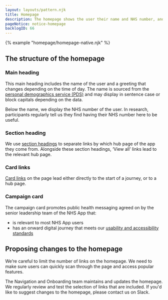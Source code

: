 ```yaml
---
layout: layouts/pattern.njk
title: Homepage
description: The homepage shows the user their name and NHS number, and gives links to the most popular parts of the NHS App. We work this out using Adobe Analytics and user feedback. The homepage is also used to promote important health campaigns. 
pageNotice: notice-homepage
backlogID: 66
---
```


{% example "homepage/homepage-native.njk" %}

## The structure of the homepage

### Main heading

This main heading includes the name of the user and a greeting that changes depending on the time of day. The name is sourced from the [personal demographics service (PDS)](https://digital.nhs.uk/services/personal-demographics-service) and may display in sentence case or block capitals depending on the data.

Below the name, we display the NHS number of the user. In research, participants regularly tell us they find having their NHS number here to be useful.

### Section heading

We use [section headings](/components/section-heading/) to separate links by which hub page of the app they come from. Alongside these section headings, ‘View all’ links lead to the relevant hub page.

### Card links

[Card links](/components/card-links/) on the page lead either directly to the start of a journey, or to a hub page.

### Campaign card

The campaign card promotes public health messaging agreed on by the senior leadership team of the NHS App that:

- is relevant to most NHS App users
- has an onward digital journey that meets our [usability and accessibility standards](https://digital.nhs.uk/services/nhs-app/how-to-integrate-with-the-nhs-app/standards-for-nhs-app-integration)

## Proposing changes to the homepage

We’re careful to limit the number of links on the homepage. We need to make sure users can quickly scan through the page and access popular features.

The Navigation and Onboarding team maintains and updates the homepage. We regularly review and test the selection of links that are included. If you'd like to suggest changes to the homepage, please contact us on Slack.

